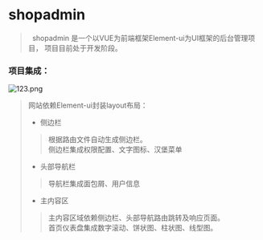 # shopadmin
> &nbsp; shopadmin 是一个以VUE为前端框架Element-ui为UI框架的后台管理项目，
> 项目目前处于开发阶段。

### 项目集成：

![123.png](https://i.postimg.cc/prCddy9P/123.png?raw=true)

> 网站依赖Element-ui封装layout布局：
> - 侧边栏
>> 根据路由文件自动生成侧边栏。 <br/>
>> 侧边栏集成权限配置、文字图标、汉堡菜单
> - 头部导航栏
>> 导航栏集成面包屑、用户信息
> - 主内容区
>> 主内容区域依赖侧边栏、头部导航路由跳转及响应页面。 <br/>
>> 首页仪表盘集成数字滚动、饼状图、柱状图、线型图。
